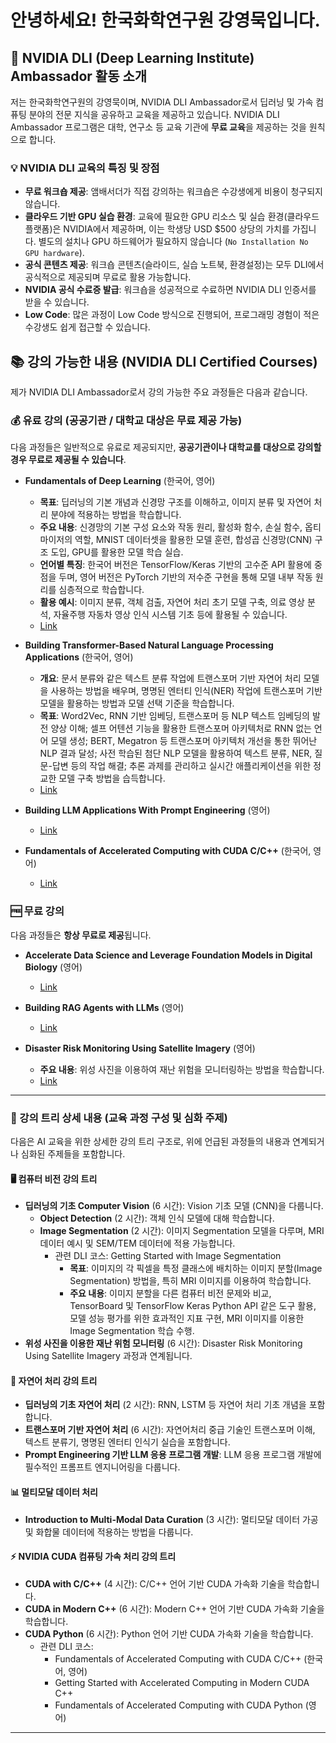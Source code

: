 # 안녕하세요! 한국화학연구원 강영묵입니다.

## 🚀 NVIDIA DLI (Deep Learning Institute) Ambassador 활동 소개

저는 한국화학연구원의 강영묵이며, NVIDIA DLI Ambassador로서 딥러닝 및 가속 컴퓨팅 분야의 전문 지식을 공유하고 교육을 제공하고 있습니다. NVIDIA DLI Ambassador 프로그램은 대학, 연구소 등 교육 기관에 **무료 교육**을 제공하는 것을 원칙으로 합니다.

### 💡 NVIDIA DLI 교육의 특징 및 장점

*   **무료 워크숍 제공**: 앰배서더가 직접 강의하는 워크숍은 수강생에게 비용이 청구되지 않습니다.
*   **클라우드 기반 GPU 실습 환경**: 교육에 필요한 GPU 리소스 및 실습 환경(클라우드 플랫폼)은 NVIDIA에서 제공하며, 이는 학생당 USD $500 상당의 가치를 가집니다. 별도의 설치나 GPU 하드웨어가 필요하지 않습니다 (`No Installation No GPU hardware`).
*   **공식 콘텐츠 제공**: 워크숍 콘텐츠(슬라이드, 실습 노트북, 환경설정)는 모두 DLI에서 공식적으로 제공되며 무료로 활용 가능합니다.
*   **NVIDIA 공식 수료증 발급**: 워크숍을 성공적으로 수료하면 NVIDIA DLI 인증서를 받을 수 있습니다.
*   **Low Code**: 많은 과정이 Low Code 방식으로 진행되어, 프로그래밍 경험이 적은 수강생도 쉽게 접근할 수 있습니다.

## 📚 강의 가능한 내용 (NVIDIA DLI Certified Courses)

제가 NVIDIA DLI Ambassador로서 강의 가능한 주요 과정들은 다음과 같습니다.

### 💰 유료 강의 (공공기관 / 대학교 대상은 무료 제공 가능)

다음 과정들은 일반적으로 유료로 제공되지만, **공공기관이나 대학교를 대상으로 강의할 경우 무료로 제공될 수 있습니다**.

*   **Fundamentals of Deep Learning** (한국어, 영어)
    *   **목표**: 딥러닝의 기본 개념과 신경망 구조를 이해하고, 이미지 분류 및 자연어 처리 분야에 적용하는 방법을 학습합니다.
    *   **주요 내용**: 신경망의 기본 구성 요소와 작동 원리, 활성화 함수, 손실 함수, 옵티마이저의 역할, MNIST 데이터셋을 활용한 모델 훈련, 합성곱 신경망(CNN) 구조 도입, GPU를 활용한 모델 학습 실습.
    *   **언어별 특징**: 한국어 버전은 TensorFlow/Keras 기반의 고수준 API 활용에 중점을 두며, 영어 버전은 PyTorch 기반의 저수준 구현을 통해 모델 내부 작동 원리를 심층적으로 학습합니다.
    *   **활용 예시**: 이미지 분류, 객체 검출, 자연어 처리 초기 모델 구축, 의료 영상 분석, 자율주행 자동차 영상 인식 시스템 기초 등에 활용될 수 있습니다.
    *   [Link](https://learn.nvidia.com/courses/course-detail?course_id=course-v1:DLI+C-FX-01+V3)

*   **Building Transformer-Based Natural Language Processing Applications** (한국어, 영어)
    *   **개요**: 문서 분류와 같은 텍스트 분류 작업에 트랜스포머 기반 자연어 처리 모델을 사용하는 방법을 배우며, 명명된 엔터티 인식(NER) 작업에 트랜스포머 기반 모델을 활용하는 방법과 모델 선택 기준을 학습합니다.
    *   **목표**: Word2Vec, RNN 기반 임베딩, 트랜스포머 등 NLP 텍스트 임베딩의 발전 양상 이해; 셀프 어텐션 기능을 활용한 트랜스포머 아키텍처로 RNN 없는 언어 모델 생성; BERT, Megatron 등 트랜스포머 아키텍처 개선을 통한 뛰어난 NLP 결과 달성; 사전 학습된 첨단 NLP 모델을 활용하여 텍스트 분류, NER, 질문-답변 등의 작업 해결; 추론 과제를 관리하고 실시간 애플리케이션을 위한 정교한 모델 구축 방법을 습득합니다.
    *   [Link](https://learn.nvidia.com/courses/course-detail?course_id=course-v1:DLI+C-FX-03+V3)

*   **Building LLM Applications With Prompt Engineering** (영어)
    *   [Link](https://learn.nvidia.com/courses/course-detail?course_id=course-v1:DLI+C-FX-11+V1)

*   **Fundamentals of Accelerated Computing with CUDA C/C++** (한국어, 영어)
    *   [Link](https://learn.nvidia.com/courses/course-detail?course_id=course-v1:DLI+C-AC-01+V1)

### 🆓 무료 강의

다음 과정들은 **항상 무료로 제공**됩니다.

*   **Accelerate Data Science and Leverage Foundation Models in Digital Biology** (영어)
    *   [Link](https://learn.nvidia.com/courses/course-detail?course_id=course-v1:DLI+S-HX-05+V1)

*   **Building RAG Agents with LLMs** (영어)
    *   [Link](https://learn.nvidia.com/courses/course-detail?course_id=course-v1:DLI+S-FX-15+V1)

*   **Disaster Risk Monitoring Using Satellite Imagery** (영어)
    *   **주요 내용**: 위성 사진을 이용하여 재난 위험을 모니터링하는 방법을 학습합니다.
    *   [Link](https://learn.nvidia.com/courses/course-detail?course_id=course-v1:DLI+S-ES-01+V1)

---

### 🌳 강의 트리 상세 내용 (교육 과정 구성 및 심화 주제)

다음은 AI 교육을 위한 상세한 강의 트리 구조로, 위에 언급된 과정들의 내용과 연계되거나 심화된 주제들을 포함합니다.

#### 🖥️ 컴퓨터 비전 강의 트리
*   **딥러닝의 기초 Computer Vision** (6 시간): Vision 기초 모델 (CNN)을 다룹니다.
    *   **Object Detection** (2 시간): 객체 인식 모델에 대해 학습합니다.
    *   **Image Segmentation** (2 시간): 이미지 Segmentation 모델을 다루며, MRI 데이터 예시 및 SEM/TEM 데이터에 적용 가능합니다.
        *   관련 DLI 코스: Getting Started with Image Segmentation
            *   **목표**: 이미지의 각 픽셀을 특정 클래스에 배치하는 이미지 분할(Image Segmentation) 방법을, 특히 MRI 이미지를 이용하여 학습합니다.
            *   **주요 내용**: 이미지 분할을 다른 컴퓨터 비전 문제와 비교, TensorBoard 및 TensorFlow Keras Python API 같은 도구 활용, 모델 성능 평가를 위한 효과적인 지표 구현, MRI 이미지를 이용한 Image Segmentation 학습 수행.
*   **위성 사진을 이용한 재난 위험 모니터링** (6 시간): Disaster Risk Monitoring Using Satellite Imagery 과정과 연계됩니다.

#### 📝 자연어 처리 강의 트리
*   **딥러닝의 기초 자연어 처리** (2 시간): RNN, LSTM 등 자연어 처리 기초 개념을 포함합니다.
*   **트랜스포머 기반 자연어 처리** (6 시간): 자연어처리 중급 기술인 트랜스포머 이해, 텍스트 분류기, 명명된 엔터티 인식기 실습을 포함합니다.
*   **Prompt Engineering 기반 LLM 응용 프로그램 개발**: LLM 응용 프로그램 개발에 필수적인 프롬프트 엔지니어링을 다룹니다.

#### 📊 멀티모달 데이터 처리
*   **Introduction to Multi-Modal Data Curation** (3 시간): 멀티모달 데이터 가공 및 화합물 데이터에 적용하는 방법을 다룹니다.

#### ⚡ NVIDIA CUDA 컴퓨팅 가속 처리 강의 트리
*   **CUDA with C/C++** (4 시간): C/C++ 언어 기반 CUDA 가속화 기술을 학습합니다.
*   **CUDA in Modern C++** (6 시간): Modern C++ 언어 기반 CUDA 가속화 기술을 학습합니다.
*   **CUDA Python** (6 시간): Python 언어 기반 CUDA 가속화 기술을 학습합니다.
    *   관련 DLI 코스:
        *   Fundamentals of Accelerated Computing with CUDA C/C++ (한국어, 영어)
        *   Getting Started with Accelerated Computing in Modern CUDA C++
        *   Fundamentals of Accelerated Computing with CUDA Python (영어)

---
